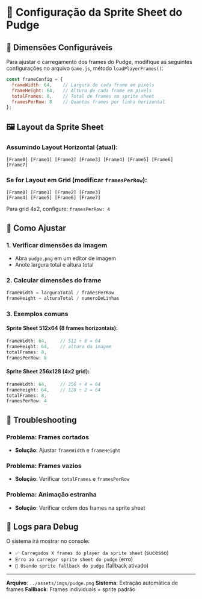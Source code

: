 # 🎨 Configuração da Sprite Sheet do Pudge

## 📏 Dimensões Configuráveis

Para ajustar o carregamento dos frames do Pudge, modifique as seguintes configurações no arquivo `Game.js`, método `loadPlayerFrames()`:

```javascript
const frameConfig = {
  frameWidth: 64,    // Largura de cada frame em pixels
  frameHeight: 64,   // Altura de cada frame em pixels
  totalFrames: 8,    // Total de frames na sprite sheet
  framesPerRow: 8    // Quantos frames por linha horizontal
};
```

## 🖼️ Layout da Sprite Sheet

### Assumindo Layout Horizontal (atual):
```
[Frame0] [Frame1] [Frame2] [Frame3] [Frame4] [Frame5] [Frame6] [Frame7]
```

### Se for Layout em Grid (modificar `framesPerRow`):
```
[Frame0] [Frame1] [Frame2] [Frame3]
[Frame4] [Frame5] [Frame6] [Frame7]
```
Para grid 4x2, configure: `framesPerRow: 4`

## 🔧 Como Ajustar

### 1. **Verificar dimensões da imagem**
- Abra `pudge.png` em um editor de imagem
- Anote largura total e altura total

### 2. **Calcular dimensões do frame**
```javascript
frameWidth = larguraTotal / framesPerRow
frameHeight = alturaTotal / numeroDeLinhas
```

### 3. **Exemplos comuns**

#### Sprite Sheet 512x64 (8 frames horizontais):
```javascript
frameWidth: 64,     // 512 ÷ 8 = 64
frameHeight: 64,    // altura da imagem
totalFrames: 8,
framesPerRow: 8
```

#### Sprite Sheet 256x128 (4x2 grid):
```javascript
frameWidth: 64,     // 256 ÷ 4 = 64
frameHeight: 64,    // 128 ÷ 2 = 64
totalFrames: 8,
framesPerRow: 4
```

## 🐛 Troubleshooting

### Problema: Frames cortados
- **Solução**: Ajustar `frameWidth` e `frameHeight`

### Problema: Frames vazios
- **Solução**: Verificar `totalFrames` e `framesPerRow`

### Problema: Animação estranha
- **Solução**: Verificar ordem dos frames na sprite sheet

## 📝 Logs para Debug

O sistema irá mostrar no console:
- `✅ Carregados X frames do player da sprite sheet` (sucesso)
- `Erro ao carregar sprite sheet do pudge` (erro)
- `🔄 Usando sprite fallback do pudge` (fallback ativado)

---

**Arquivo**: `../assets/imgs/pudge.png`
**Sistema**: Extração automática de frames
**Fallback**: Frames individuais + sprite padrão
